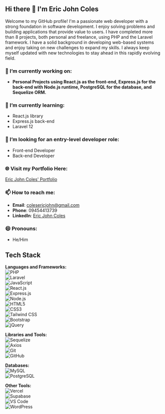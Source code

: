## Hi there 👋 I'm Eric John Coles

Welcome to my GitHub profile! I'm a passionate web developer with a strong foundation in software development. I enjoy solving problems and building applications that provide value to users. I have completed more than 8 projects, both personal and freelance, using PHP and the Laravel framework. I have a solid background in developing web-based systems and enjoy taking on new challenges to expand my skills. I always keep myself updated with new technologies to stay ahead in this rapidly evolving field.

### 🔭 I’m currently working on:
- **Personal Projects using React.js as the front-end, Express.js for the back-end with Node.js runtime, PostgreSQL for the database, and Sequelize ORM.**

### 🌱 I’m currently learning:
- React.js library
- Express.js back-end 
- Laravel 12

### 👯 I’m looking for an entry-level developer role:
- Front-end Developer
- Back-end Developer

### 🌐 Visit my Portfolio Here:
[Eric John Coles' Portfolio](https://13coles.github.io/my-porfolio/)

### 📫 How to reach me:
- **Email**: colesericjohn@gmail.com
- **Phone**: 09454413739
- **LinkedIn**: [Eric John Coles](https://www.linkedin.com/in/eric-john-coles)

### 😄 Pronouns: 
- He/Him

## Tech Stack

**Languages and Frameworks:**  
![PHP](https://img.shields.io/badge/php-%23777BB4.svg?style=for-the-badge&logo=php&logoColor=white)  
![Laravel](https://img.shields.io/badge/laravel-%23FF2D20.svg?style=for-the-badge&logo=laravel&logoColor=white)  
![JavaScript](https://img.shields.io/badge/javascript-%23323330.svg?style=for-the-badge&logo=javascript&logoColor=%23F7DF1E)  
![React.js](https://img.shields.io/badge/react-%2361DAFB.svg?style=for-the-badge&logo=react&logoColor=white)  
![Express.js](https://img.shields.io/badge/express-%23000000.svg?style=for-the-badge&logo=express&logoColor=white)  
![Node.js](https://img.shields.io/badge/node.js-%23339933.svg?style=for-the-badge&logo=node.js&logoColor=white)  
![HTML5](https://img.shields.io/badge/html5-%23E34F26.svg?style=for-the-badge&logo=html5&logoColor=white)  
![CSS3](https://img.shields.io/badge/css3-%231572B6.svg?style=for-the-badge&logo=css3&logoColor=white)  
![Tailwind CSS](https://img.shields.io/badge/tailwindcss-%2338B2AC.svg?style=for-the-badge&logo=tailwind-css&logoColor=white)  
![Bootstrap](https://img.shields.io/badge/bootstrap-%23563D7C.svg?style=for-the-badge&logo=bootstrap&logoColor=white)  
![jQuery](https://img.shields.io/badge/jquery-%230769AD.svg?style=for-the-badge&logo=jquery&logoColor=white)  

**Libraries and Tools:**  
![Sequelize](https://img.shields.io/badge/sequelize-%235A29E4.svg?style=for-the-badge&logo=sequelize&logoColor=white)  
![Axios](https://img.shields.io/badge/axios-%235A29E4.svg?style=for-the-badge&logo=axios&logoColor=white)  
![Git](https://img.shields.io/badge/git-%23F05033.svg?style=for-the-badge&logo=git&logoColor=white)  
![GitHub](https://img.shields.io/badge/github-%23121011.svg?style=for-the-badge&logo=github&logoColor=white)  

**Databases:**  
![MySQL](https://img.shields.io/badge/mysql-%2300f.svg?style=for-the-badge&logo=mysql&logoColor=white)  
![PostgreSQL](https://img.shields.io/badge/postgresql-%23316192.svg?style=for-the-badge&logo=postgresql&logoColor=white)  

**Other Tools:**  
![Vercel](https://img.shields.io/badge/vercel-%23000000.svg?style=for-the-badge&logo=vercel&logoColor=white)  
![Supabase](https://img.shields.io/badge/supabase-3ECF8E?style=for-the-badge&logo=supabase&logoColor=white)  
![VS Code](https://img.shields.io/badge/Visual_Studio_Code-0078D4.svg?style=for-the-badge&logo=visual-studio-code&logoColor=white)  
![WordPress](https://img.shields.io/badge/WordPress-%23117AC9.svg?style=for-the-badge&logo=wordpress&logoColor=white)
